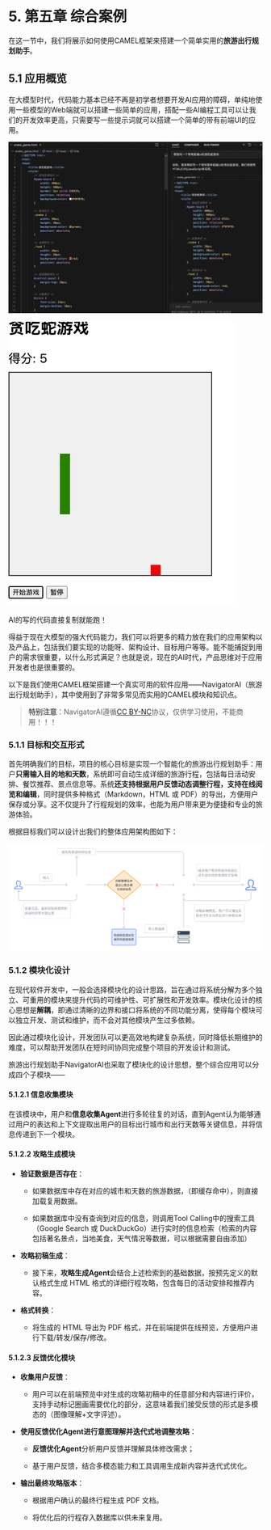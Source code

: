 # 5. 第五章 综合案例

在这一节中，我们将展示如何使用CAMEL框架来搭建一个简单实用的**旅游出行规划助手**。

## 5.1 **应用概览**

在大模型时代，代码能力基本已经不再是初学者想要开发AI应用的障碍，单纯地使用一些模型的Web端就可以搭建一些简单的应用，搭配一些AI编程工具可以让我们的开发效率更高，只需要写一些提示词就可以搭建一个简单的带有前端UI的应用。

![仅需一句提示词cursor就可以帮你写好一个简单的游戏](../images/image-34.png)

![](../images/image-35.png)

AI的写的代码直接复制就能跑！

得益于现在大模型的强大代码能力，我们可以将更多的精力放在我们的应用架构以及产品上，包括我们要实现的功能呀、架构设计、目标用户等等。能不能捕捉到用户的需求很重要，以什么形式满足？也就是说，现在的AI时代，产品思维对于应用开发者也是很重要的。

以下是我们使用CAMEL框架搭建一个真实可用的软件应用——NavigatorAI（旅游出行规划助手），其中使用到了非常多常见而实用的CAMEL模块和知识点。

> **特别注意**：NavigatorAI遵循[CC BY-NC](https://creativecommons.org/licenses/by-nc/4.0/)协议，仅供学习使用，不能商用！！！

### 5.1.1 目标和交互形式

首先明确我们的目标，项目的核心目标是实现一个智能化的旅游出行规划助手：用户**只需输入目的地和天数**，系统即可自动生成详细的旅游行程，包括每日活动安排、餐饮推荐、景点信息等。系统**还支持根据用户反馈动态调整行程，支持在线阅览和编辑**，同时提供多种格式（Markdown，HTML 或 PDF）的导出，方便用户保存或分享。这不仅提升了行程规划的效率，也能为用户带来更为便捷和专业的旅游体验。

根据目标我们可以设计出我们的整体应用架构图如下：

![](../images/diagram.png)

### 5.1.2 模块化设计

在现代软件开发中，一般会选择模块化的设计思路，旨在通过将系统分解为多个独立、可重用的模块来提升代码的可维护性、可扩展性和开发效率。模块化设计的核心思想是**解耦**，即通过清晰的边界和接口将系统的不同功能分离，使得每个模块可以独立开发、测试和维护，而不会对其他模块产生过多依赖。

因此通过模块化设计，开发团队可以更高效地构建复杂系统，同时降低长期维护的难度，可以帮助开发团队在短时间协同完成整个项目的开发设计和测试。

旅游出行规划助手NavigatorAI也采取了模块化的设计思想，整个综合应用可以分成四个子模块——

#### 5.1.2.1 **信息收集模块**

在该模块中，用户和**信息收集Agent**进行多轮往复的对话，直到Agent认为能够通过用户的表达和上下文提取出用户的目标出行城市和出行天数等关键信息，并将信息传递到下一个模块。&#x20;

#### 5.1.2.2 **攻略生成模块**

* **验证数据是否存在**：&#x20;

  * 如果数据库中存在对应的城市和天数的旅游数据，（即缓存命中），则直接加载复用数据。&#x20;

  * 如果数据库中没有查询到对应的信息，则调用Tool Calling中的搜索工具（Google Search 或 DuckDuckGo）进行实时的信息检索（检索的内容包括著名景点，当地美食，天气情况等数据，可以根据需要自由添加）

* **攻略初稿生成**：&#x20;

  * 接下来，**攻略生成Agent**会结合上述检索到的基础数据，按预先定义的默认格式生成 HTML 格式的详细行程攻略，包含每日的活动安排和推荐内容。&#x20;

* **格式转换**：&#x20;

  * 将生成的 HTML 导出为 PDF 格式，并在前端提供在线预览，方便用户进行下载/转发/保存/修改。&#x20;

#### 5.1.2.3 **反馈优化模块**

* **收集用户反馈**：&#x20;

  * 用户可以在前端预览中对生成的攻略初稿中的任意部分和内容进行评价，支持手动标记圈画需要优化的部分，这意味着我们接受反馈的形式是多模态的（图像理解+文字评述）。

* **使用反馈优化Agent进行意图理解并迭代式地调整攻略**：&#x20;

  * **反馈优化Agent**分析用户反馈并理解具体修改需求；&#x20;

  * 基于用户反馈，结合多模态能力和工具调用生成新内容并迭代式优化。&#x20;

* **输出最终攻略版本**：&#x20;

  * 根据用户确认的最终行程生成 PDF 文档。&#x20;

  * 将优化后的行程存入数据库以供未来复用。&#x20;

